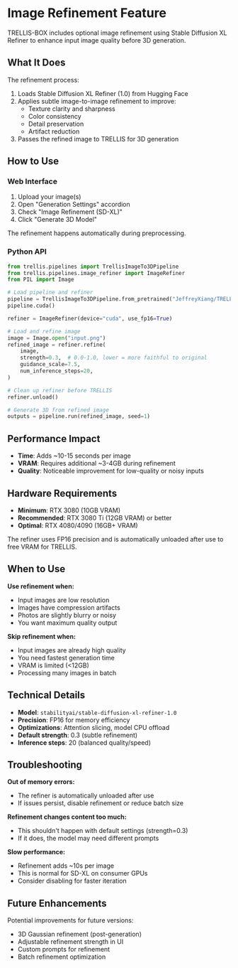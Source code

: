 # Image Refinement Feature

TRELLIS-BOX includes optional image refinement using Stable Diffusion XL Refiner to enhance input image quality before 3D generation.

## What It Does

The refinement process:
1. Loads Stable Diffusion XL Refiner (1.0) from Hugging Face
2. Applies subtle image-to-image refinement to improve:
   - Texture clarity and sharpness
   - Color consistency
   - Detail preservation
   - Artifact reduction
3. Passes the refined image to TRELLIS for 3D generation

## How to Use

### Web Interface

1. Upload your image(s)
2. Open "Generation Settings" accordion
3. Check "Image Refinement (SD-XL)"
4. Click "Generate 3D Model"

The refinement happens automatically during preprocessing.

### Python API

```python
from trellis.pipelines import TrellisImageTo3DPipeline
from trellis.pipelines.image_refiner import ImageRefiner
from PIL import Image

# Load pipeline and refiner
pipeline = TrellisImageTo3DPipeline.from_pretrained("JeffreyXiang/TRELLIS-image-large")
pipeline.cuda()

refiner = ImageRefiner(device="cuda", use_fp16=True)

# Load and refine image
image = Image.open("input.png")
refined_image = refiner.refine(
    image,
    strength=0.3,  # 0.0-1.0, lower = more faithful to original
    guidance_scale=7.5,
    num_inference_steps=20,
)

# Clean up refiner before TRELLIS
refiner.unload()

# Generate 3D from refined image
outputs = pipeline.run(refined_image, seed=1)
```

## Performance Impact

- **Time**: Adds ~10-15 seconds per image
- **VRAM**: Requires additional ~3-4GB during refinement
- **Quality**: Noticeable improvement for low-quality or noisy inputs

## Hardware Requirements

- **Minimum**: RTX 3080 (10GB VRAM)
- **Recommended**: RTX 3080 Ti (12GB VRAM) or better
- **Optimal**: RTX 4080/4090 (16GB+ VRAM)

The refiner uses FP16 precision and is automatically unloaded after use to free VRAM for TRELLIS.

## When to Use

**Use refinement when:**
- Input images are low resolution
- Images have compression artifacts
- Photos are slightly blurry or noisy
- You want maximum quality output

**Skip refinement when:**
- Input images are already high quality
- You need fastest generation time
- VRAM is limited (<12GB)
- Processing many images in batch

## Technical Details

- **Model**: `stabilityai/stable-diffusion-xl-refiner-1.0`
- **Precision**: FP16 for memory efficiency
- **Optimizations**: Attention slicing, model CPU offload
- **Default strength**: 0.3 (subtle refinement)
- **Inference steps**: 20 (balanced quality/speed)

## Troubleshooting

**Out of memory errors:**
- The refiner is automatically unloaded after use
- If issues persist, disable refinement or reduce batch size

**Refinement changes content too much:**
- This shouldn't happen with default settings (strength=0.3)
- If it does, the model may need different prompts

**Slow performance:**
- Refinement adds ~10s per image
- This is normal for SD-XL on consumer GPUs
- Consider disabling for faster iteration

## Future Enhancements

Potential improvements for future versions:
- 3D Gaussian refinement (post-generation)
- Adjustable refinement strength in UI
- Custom prompts for refinement
- Batch refinement optimization

